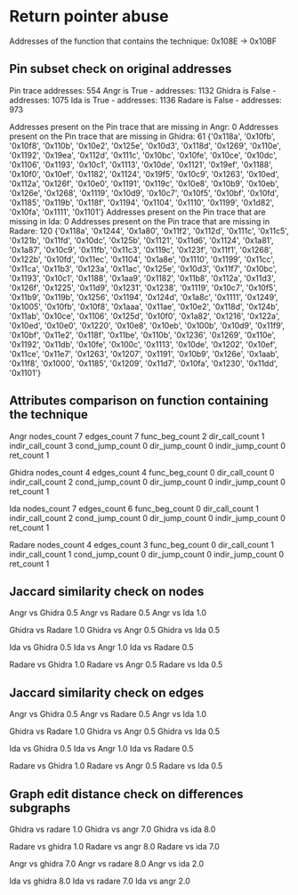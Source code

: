 # Return pointer abuse


Addresses of the function that contains the technique: 0x108E -> 0x10BF


## Pin subset check on original addresses


Pin trace addresses: 554
Angr is True - addresses: 1132
Ghidra is False - addresses: 1075
Ida is True - addresses: 1136
Radare is False - addresses: 973


Addresses present on the Pin trace that are missing in Angr: 0
Addresses present on the Pin trace that are missing in Ghidra: 61
{'0x118a', '0x10fb', '0x10f8', '0x110b', '0x10e2', '0x125e', '0x10d3', '0x118d', '0x1269', '0x110e', '0x1192', '0x19ea', '0x112d', '0x111c', '0x10bc', '0x10fe', '0x10ce', '0x10dc', '0x1106', '0x1193', '0x10c1', '0x1113', '0x10de', '0x1121', '0x19ef', '0x1188', '0x10f0', '0x10ef', '0x1182', '0x1124', '0x19f5', '0x10c9', '0x1263', '0x10ed', '0x112a', '0x126f', '0x10e0', '0x1191', '0x119c', '0x10e8', '0x10b9', '0x10eb', '0x126e', '0x1268', '0x1119', '0x10d9', '0x10c7', '0x10f5', '0x10bf', '0x10fd', '0x1185', '0x119b', '0x118f', '0x1194', '0x1104', '0x1110', '0x1199', '0x1d82', '0x10fa', '0x1111', '0x1101'}
Addresses present on the Pin trace that are missing in Ida: 0
Addresses present on the Pin trace that are missing in Radare: 120
{'0x118a', '0x1244', '0x1a80', '0x11f2', '0x112d', '0x111c', '0x11c5', '0x121b', '0x11fd', '0x10dc', '0x125b', '0x1121', '0x11d6', '0x1124', '0x1a81', '0x1a87', '0x10c9', '0x11fb', '0x11c3', '0x119c', '0x123f', '0x11f1', '0x1268', '0x122b', '0x10fd', '0x11ec', '0x1104', '0x1a8e', '0x1110', '0x1199', '0x11cc', '0x11ca', '0x11b3', '0x123a', '0x11ac', '0x125e', '0x10d3', '0x11f7', '0x10bc', '0x1193', '0x10c1', '0x1188', '0x1aa9', '0x1182', '0x11b8', '0x112a', '0x11d3', '0x126f', '0x1225', '0x11d9', '0x1231', '0x1238', '0x1119', '0x10c7', '0x10f5', '0x11b9', '0x119b', '0x1256', '0x1194', '0x124d', '0x1a8c', '0x1111', '0x1249', '0x1005', '0x10fb', '0x10f8', '0x1aaa', '0x11ae', '0x10e2', '0x118d', '0x124b', '0x11ab', '0x10ce', '0x1106', '0x125d', '0x10f0', '0x1a82', '0x1216', '0x122a', '0x10ed', '0x10e0', '0x1220', '0x10e8', '0x10eb', '0x100b', '0x10d9', '0x11f9', '0x10bf', '0x11e2', '0x118f', '0x11be', '0x110b', '0x1236', '0x1269', '0x110e', '0x1192', '0x11db', '0x10fe', '0x100c', '0x1113', '0x10de', '0x1202', '0x10ef', '0x11ce', '0x11e7', '0x1263', '0x1207', '0x1191', '0x10b9', '0x126e', '0x1aab', '0x11f8', '0x1000', '0x1185', '0x1209', '0x11d7', '0x10fa', '0x1230', '0x11dd', '0x1101'}


## Attributes comparison on function containing the technique


Angr
nodes_count 7
edges_count 7
func_beg_count 2
dir_call_count 1
indir_call_count 3
cond_jump_count 0
dir_jump_count 0
indir_jump_count 0
ret_count 1

Ghidra
nodes_count 4
edges_count 4
func_beg_count 0
dir_call_count 0
indir_call_count 2
cond_jump_count 0
dir_jump_count 0
indir_jump_count 0
ret_count 1

Ida
nodes_count 7
edges_count 6
func_beg_count 0
dir_call_count 1
indir_call_count 2
cond_jump_count 0
dir_jump_count 0
indir_jump_count 0
ret_count 1

Radare
nodes_count 4
edges_count 3
func_beg_count 0
dir_call_count 1
indir_call_count 1
cond_jump_count 0
dir_jump_count 0
indir_jump_count 0
ret_count 1


## Jaccard similarity check on nodes


Angr vs Ghidra 0.5
Angr vs Radare 0.5
Angr vs Ida 1.0


Ghidra vs Radare 1.0
Ghidra vs Angr 0.5
Ghidra vs Ida 0.5


Ida vs Ghidra 0.5
Ida vs Angr 1.0
Ida vs Radare 0.5


Radare vs Ghidra 1.0
Radare vs Angr 0.5
Radare vs Ida 0.5


## Jaccard similarity check on edges


Angr vs Ghidra 0.5
Angr vs Radare 0.5
Angr vs Ida 1.0


Ghidra vs Radare 1.0
Ghidra vs Angr 0.5
Ghidra vs Ida 0.5


Ida vs Ghidra 0.5
Ida vs Angr 1.0
Ida vs Radare 0.5


Radare vs Ghidra 1.0
Radare vs Angr 0.5
Radare vs Ida 0.5


## Graph edit distance check on differences subgraphs


Ghidra vs radare 1.0
Ghidra vs angr 7.0
Ghidra vs ida 8.0


Radare vs ghidra 1.0
Radare vs angr 8.0
Radare vs ida 7.0


Angr vs ghidra 7.0
Angr vs radare 8.0
Angr vs ida 2.0


Ida vs ghidra 8.0
Ida vs radare 7.0
Ida vs angr 2.0
